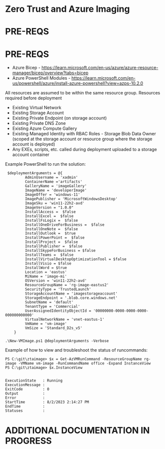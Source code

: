 # Zero Trust and Azure Imaging

# PRE-REQS

# PRE-REQS

* Azure Bicep - https://learn.microsoft.com/en-us/azure/azure-resource-manager/bicep/overview?tabs=bicep
* Azure PowerShell Modules - https://learn.microsoft.com/en-us/powershell/azure/install-azure-powershell?view=azps-10.2.0

All resources are assumed to be within the same resource group. Resources required before deployment
* Existing Virtual Network
* Existing Storage Account
* Existing Private Endpoint (on storage account)
* Existing Private DNS Zone
* Existing Azure Compute Gallery
* Existing Managed Identity with RBAC Roles - Storage Blob Data Owner (scoped at the storage account or resource group where the storage account is deployed)
* Any EXEs, scripts, etc. called during deployment uploaded to a storage account container

Example PowerShell to run the solution:
```
 $deploymentArguments = @{
         AdminUsername = 'xadmin'
         ContainerName ='artifacts'
         GalleryName = 'imageGallery'
         ImageName = 'developerImage'
         ImageOffer = 'windows-11'
         ImagePublisher = 'MicrosoftWindowsDesktop'
         ImageSku = 'win11-22h2-avd'
         ImageVersion = "1.0.0"
         InstallAccess =  $false
         InstallExcel =  $false
         InstallFsLogix =  $false
         InstallOneDriveForBusiness =  $false
         InstallOneNote =  $false
         InstallOutlook =  $true
         InstallPowerPoint =  $false
         InstallProject =  $false
         InstallPublisher =  $false
         InstallSkypeForBusiness = $false
         InstallTeams =  $false
         InstallVirtualDesktopOptimizationTool = $false
         InstallVisio = $false
         InstallWord = $true
         Location = 'eastus'
         MiName = 'image-mi'
         OSVersion = 'win11-22h2-avd'
         ResourceGroupName = 'rg-image-eastus2'
         SecurityType = 'TrustedLaunch'
         StorageAccountName = 'imagestorageaccount'
         StorageEndpoint = '.blob.core.windows.net'
         SubnetName = 'default'
         TenantType = 'Commercial'
         UserAssignedIdentityObjectId = '00000000-0000-0000-0000-000000000000'
         VirtualNetworkName = 'vnet-eastus-1'
         VmName = 'vm-image'
         VmSize = 'Standard_D2s_v5'
    }

.\New-VMImage.ps1 @deploymentArguments -Verbose
```

Example of how to view and troubleshoot the status of runcommands:
```
PS C:\git\ztaimage> $x = Get-AzVMRunCommand -ResourceGroupName rg-image -VMName vm-image -RunCommandName office -Expand InstanceView
PS C:\git\ztaimage> $x.InstanceView


ExecutionState   : Running
ExecutionMessage :
ExitCode         : 0
Output           :
Error            :
StartTime        : 8/2/2023 2:14:27 PM
EndTime          :
Statuses         :
```

# ADDITIONAL DOCUMENTATION IN PROGRESS
